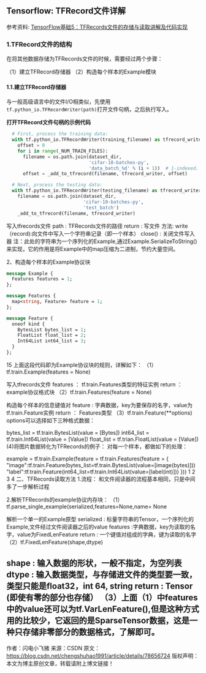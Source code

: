 ## Tensorflow: TFRecord文件详解

参考资料: [TensorFlow基础5：TFRecords文件的存储与读取讲解及代码实现](https://blog.csdn.net/chengshuhao1991/article/details/78656724)

### 1.TFRecord文件的结构

在将其他数据存储为TFRecords文件的时候，需要经过两个步骤：

（1）建立TFRecord存储器
（2）构造每个样本的Example模块

#### 1.1.建立TFRecord存储器

与一般高级语言中的文件I/O相类似，先使用`tf.python_io.TFRecordWriter(path)`打开文件句柄，之后执行写入。

**打开TFRecord文件句柄的示例代码**

```python
  # First, process the training data:
  with tf.python_io.TFRecordWriter(training_filename) as tfrecord_writer: # cifar10_train.tfrecord
    offset = 0
    for i in range(_NUM_TRAIN_FILES):
      filename = os.path.join(dataset_dir,
                              'cifar-10-batches-py',
                              'data_batch_%d' % (i + 1))  # 1-indexed.
      offset = _add_to_tfrecord(filename, tfrecord_writer, offset)

  # Next, process the testing data:
  with tf.python_io.TFRecordWriter(testing_filename) as tfrecord_writer: # cifar10_test.tfrecord
    filename = os.path.join(dataset_dir,
                            'cifar-10-batches-py',
                            'test_batch')
    _add_to_tfrecord(filename, tfrecord_writer)
```



写入tfrecords文件
path : TFRecords文件的路径
return : 写文件
方法: 
write（record):向文件中写入一个字符串记录（即一个样本）
close() : 关闭文件写入器
注：此处的字符串为一个序列化的Example,通过Example.SerializeToString()来实现，它的作用是将Example中的map压缩为二进制，节约大量空间。

2、构造每个样本的Example协议块

```proto
message Example {
  Features features = 1;
};

message Features {
  map<string, Feature> feature = 1;
};

message Feature {
  oneof kind {
    BytesList bytes_list = 1;
    FloatList float_list = 2;
    Int64List int64_list = 3;
  }
};
```

15
上面这段代码即为Example协议块的规则，详解如下： 
（1）tf.train.Example(features = None)

写入tfrecords文件
features ： tf.train.Features类型的特征实例
return ： example协议格式块
（2）tf.train.Features(feature = None)

构造每个样本的信息键值对
feature : 字典数据，key为要保存的名字，value为tf.train.Feature实例
return ： Features类型
（3）tf.train.Feature(**options) 
options可以选择如下三种格式数据：

bytes_list = tf.train.BytesList(value = [Bytes])
int64_list = tf.train.Int64List(value = [Value])
float_list = tf.trian.FloatList(value = [Value])
(4)将图片数据转化为TFRecords的例子： 
对每一个样本，都做如下的处理：

example = tf.train.Example(feature = tf.train.Features(feature = {
                            "image":tf.train.Feature(bytes_list=tf.train.BytesList(value=[image(bytes)]))
                             "label":tf.train.Feature(int64_list=tf.train.Int64List(value=[label(int)]))
    }))
1
2
3
4
二、TFRecords读取方法
1.流程：
和文件阅读器的流程基本相同，只是中间多了一步解析过程

2.解析TFRecords的example协议内存块：
（1）tf.parse_single_example(serialized,features=None,name= None

解析一个单一的Example原型
serialized : 标量字符串的Tensor，一个序列化的Example,文件经过文件阅读器之后的value
features :字典数据，key为读取的名字，value为FixedLenFeature
return : 一个键值对组成的字典，键为读取的名字
（2）tf.FixedLenFeature(shape,dtype)

shape : 输入数据的形状，一般不指定，为空列表
dtype : 输入数据类型，与存储进文件的类型要一致，类型只能是float32，int 64, string
return : Tensor (即使有零的部分也存储）
（3）上面（1）中features中的value还可以为tf.VarLenFeature(),但是这种方式用的比较少，它返回的是SparseTensor数据，这是一种只存储非零部分的数据格式，了解即可。
--------------------- 
作者：闪电小飞猪 
来源：CSDN 
原文：https://blog.csdn.net/chengshuhao1991/article/details/78656724 
版权声明：本文为博主原创文章，转载请附上博文链接！